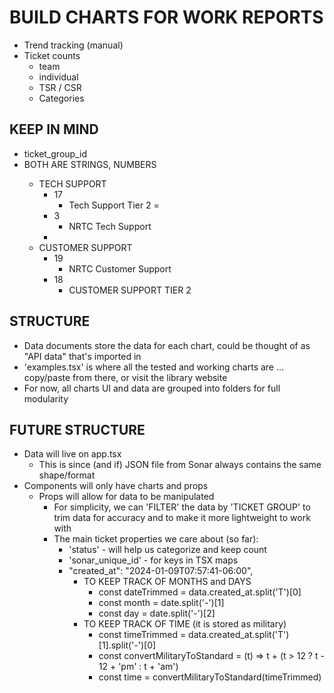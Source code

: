 # BUILD CHARTS FOR WORK REPORTS
- Trend tracking (manual)
- Ticket counts
  - team
  - individual
  - TSR / CSR
  - Categories

## KEEP IN MIND
- ticket_group_id
- BOTH ARE STRINGS, <NOT> NUMBERS
  - TECH SUPPORT
    - 17
      - Tech Support Tier 2 = 
    - 3
      - NRTC Tech Support
    - 
  - CUSTOMER SUPPORT
    - 19
      - NRTC Customer Support
    - 18
      - CUSTOMER SUPPORT TIER 2

## STRUCTURE
- Data documents store the data for each chart, could be thought of as "API data" that's imported in
- 'examples.tsx' is where all the tested and working charts are ... copy/paste from there, or visit the library website
- For now, all charts UI and data are grouped into folders for full modularity
  

## FUTURE STRUCTURE
- Data will live on app.tsx
  - This is since (and if) JSON file from Sonar always contains the same shape/format
- Components will only have charts and props
  - Props will allow for data to be manipulated
    - For simplicity, we can 'FILTER' the data by 'TICKET GROUP' to trim data for accuracy and to make it more lightweight to work with
    - The main ticket properties we care about (so far):
      - 'status' - will help us categorize and keep count
      - 'sonar_unique_id' - for keys in TSX maps
      - "created_at": "2024-01-09T07:57:41-06:00",
        - TO KEEP TRACK OF MONTHS and DAYS
          - const dateTrimmed = data.created_at.split('T')[0]
          - const month = date.split('-')[1]
          - const day = date.split('-')[2]
        - TO KEEP TRACK OF TIME (it is stored as military)
          - const timeTrimmed = data.created_at.split('T')[1].split('-')[0]
          - const convertMilitaryToStandard = (t) => t + (t > 12 ? t - 12 + 'pm' : t + 'am')
          - const time = convertMilitaryToStandard(timeTrimmed)